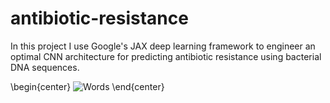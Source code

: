 # antibiotic-resistance

In this project I use Google's JAX deep learning framework to engineer an optimal CNN architecture for predicting antibiotic resistance using bacterial DNA sequences. 

\begin{center}
![Words](https://i.imgur.com/iVaCzZj.png)
\end{center}
